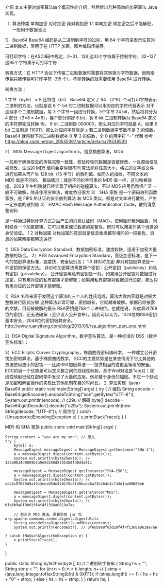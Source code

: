 介绍
本文主要对加密算法做个概况性的介绍，然后给出几种简单的加密算法 Java 实现。

1. 算法种类
单向加密
对称加密
非对称加密
1.1 单向加密
即加密之后不能解密，一般用于数据验证

1） Base64
Base64 编码是从二进制到字符的过程，用 64 个字符来表示任意的二进制数据，常用于在 HTTP 加密，图片编码传输等。

可打印字符：在ASCII码中规定，0~31、128 这33个字符属于控制字符，32~127这95个字符属于可打印字符

转换方式：在 HTTP 协议下传输二进制数据时需要将其转换为字符数据，而网络传输只能传输可打印字符（95 个），不能转换的就需要使用 Base64 进行转换。

转换方法：

1 字节（byte） = 8 比特位（bit）
Base64 定义了 64 （2^6）个可打印字符表示二进制的方法，也就是说 6 个 bit 的二进制数据可以用对应的字符代替表示
对于连续多个二进制数据，每 3 个字节一组进行转换，3个字节 24 bit，然后将其分为 4 部分（3×8 = 4×6），每个部分刚好 6 bit，将 6 bit 二进制转换为 Base64 定义的字符即完成转换
例， 6 bit 二进制是 000000，那么对应的字符就是 A，如果 6 bit 二进制是 110011，那么对应的字符就是 z
若二进制数据字节数不是 3 的倍数，Base64 就将剩下的二进制数据补 0 至 3 的倍数，全 0 的用字符 “=” 代替
参考：
https://blog.csdn.net/qq_20545367/article/details/79538530

2） MD5
Message Digest algorithm 5，信息摘要算法，MD5

一般用于确保信息的传输完整一致性，校验传输的数据是否被修改，一旦原始信息被修改，生成的 MD5 值将会变得很不同
算法能将任意大小、格式的文字或文件进行加密从而产生 128 bit（16 字节）的散列值。如同人的指纹，不同文本的 MD5 值是不同的。
极端情况：就是不同的字符串的 MD5 值一样，这叫哈希碰撞。2009 年中科院就已经实现了相应的碰撞算法，不过 MD5 应用仍然很广泛
一般不可破解，除非使用穷举法，难度依旧很大
3） SHA 家族
是一个密码散列函数家族，是 FIPS 所认证的安全散列算法
和 MD5 类似，都是对文本进行散列，产生一定长度的散列值
4） HMAC
Hash Message Authentication Code，散列消息鉴别码

是一种通过特别计算方式之后产生的消息认证码（MAC），使用密码散列函数，同时结合一个加密密钥。它可以用来保证数据的完整性，同时可以用来作某个消息的身份验证。
1.2 对称加密
对称加密的意思就是信息收发都有相同的一把钥匙，消息的加密解密都用这进行

1）DES
Data Encryption Standard，数据加密标准，速度较快，适用于加密大量数据的场合。
2）AES
Advanced Encryption Standard，高级加密标准，是下一代的加密算法标准，速度快，安全级别高；
1.3 非对称加密
非对称加密算法是一种密钥的保密方法。 非对称加密算法需要两个密钥：公开密钥（publickey）和私有密钥（privatekey）。 公开密钥与私有密钥是一对，如果用公开密钥对数据进行加密，只有用对应的私有密钥才能解密；如果用私有密钥对数据进行加密，那么只有用对应的公开密钥才能解密。

1）RSA
名称来源于发明这个算法的三个人的姓氏组成，算法大致内容就是对极大整数进行因式分解
这种算法非常可靠，密钥越长，它就越难破解。根据已经披露的文献，目前被破解的最长 RSA密钥是768个二进制位。也就是说，长度超过768位的密钥，还无法破解（至少没人公开宣布）。因此可以认为，1024位的RSA密钥基本安全，2048位的密钥极其安全。
http://www.ruanyifeng.com/blog/2013/06/rsa_algorithm_part_one.html

2）DSA
Digital Signature Algorithm，数字签名算法，是一种标准的 DSS（数字签名标准）；

3）ECC
Elliptic Curves Cryptography，椭圆曲线密码编码学。
一种建立公开密钥加密的算法，基于椭圆曲线数学。
ECC的主要优势是在某些情况下它比其他的方法使用更小的密钥——比如RSA加密算法——提供相当的或更高等级的安全。ECC的另一个优势是可以定义群之间的双线性映射，基于Weil对或是Tate对；双线性映射已经在密码学中发现了大量的应用，例如基于身份的加密。不过一个缺点是加密和解密操作的实现比其他机制花费的时间长。
2. 算法实现（java）
Base64
public static void main(String[] args) {
    try {
        // 编码
        String encode = Base64.getEncoder().encodeToString("son".getBytes("UTF-8"));
        System.out.println(encode);  // c29u
        // 解码
        byte[] decode = Base64.getDecoder().decode("c29u");
        System.out.println(new String(decode, "UTF-8"));  // 周杰伦
    } catch (UnsupportedEncodingException e) {
        e.printStackTrace();
    }
}

MD5 和 SHA 家族
public static void main(String[] args) {
    
    String content = "you are my son"; // 原文
    try {
        byte[] a;
        MessageDigest messageDigest = MessageDigest.getInstance("SHA-1");
        a = messageDigest.digest(content.getBytes());
        System.out.println(byte2hex(a)); // 333a9634d8809b5a9e8d280d82553b8fd8d4a911

        messageDigest = MessageDigest.getInstance("SHA-256");
        a = messageDigest.digest(content.getBytes());
        System.out.println(byte2hex(a)); // cdb2c97079d9a1943eea98de4201f5c4f49ecda5af2b364e1c7a5d1ae89688eb

        messageDigest = MessageDigest.getInstance("MD5");
        a = messageDigest.digest(content.getBytes());
        System.out.println(byte2hex(a)); // 6fe6b9a8f8bd29f4f4f1368a0619a7ae

        // 第三方 MD5 算法。需要添加 jar 包 org.apache.commons.codec.digest.DigestUtils
        String encodeStr=DigestUtils.md5Hex(content);
        System.out.println(encodeStr); // 6fe6b9a8f8bd29f4f4f1368a0619a7ae

    } catch (NoSuchAlgorithmException e) {
        e.printStackTrace();
    }
}

public static String byte2hex(byte[] b) //二进制转字符串
{
    String hs = "";
    String stmp = "";
    for (int n = 0; n < b.length; n++) {
        stmp = (java.lang.Integer.toHexString(b[n] & 0XFF));
        if (stmp.length() == 1) {
            hs = hs + "0" + stmp;
        } else {
            hs = hs + stmp;
        }
    }
    return hs;
}
